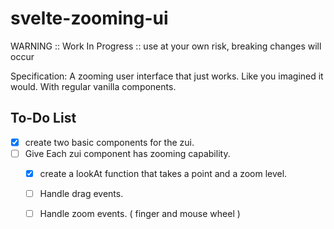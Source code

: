# svelte-zooming-ui

WARNING :: Work In Progress :: use at your own risk, breaking changes will occur

Specification: A zooming user interface that just works. Like you imagined it would. With regular vanilla components.

## To-Do List

- [x] create two basic components for the zui.
- [ ] Give Each zui component has zooming capability.
    - [x] create a lookAt function that takes a point and a zoom level.
    - [ ] Handle drag events.
    - [ ] Handle zoom events. ( finger and mouse wheel )


